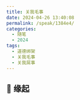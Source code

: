 ```yaml
---
title: 关我毛事
date: 2024-04-26 13:40:08
permalink: /speak/1384e4/
categories:
  - 随笔
  - 2024
tags:
  - 道德绑架
  - 关我毛事
  - 关我屌事
---
```


## 🪽 缘起


